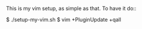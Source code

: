 This is my vim setup, as simple as that.
To have it do::

  $ ./setup-my-vim.sh
  $ vim +PluginUpdate +qall
